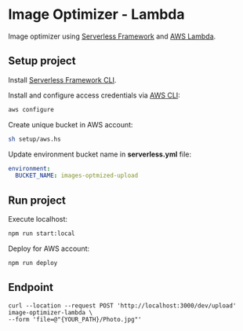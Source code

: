 # Image Optimizer - Lambda

Image optimizer using [Serverless Framework](https://www.serverless.com/) and [AWS Lambda](https://aws.amazon.com/lambda/).

## Setup project 

Install [Serverless Framework CLI](https://www.serverless.com/framework/docs/providers/aws/cli-reference/).

Install and configure access credentials via [AWS CLI](https://docs.aws.amazon.com/cli/latest/userguide/cli-configure-files.html):

```bash
aws configure
```
Create unique bucket in AWS account:

```bash
sh setup/aws.hs
```

Update environment bucket name in **serverless.yml** file:

```yaml
environment:
  BUCKET_NAME: images-optmized-upload
```
## Run project

Execute localhost:

```bash
npm run start:local
```

Deploy for AWS account:

```bash
npm run deploy 
```

## Endpoint

```curl
curl --location --request POST 'http://localhost:3000/dev/upload' image-optimizer-lambda \
--form 'file=@"{YOUR_PATH}/Photo.jpg"'
```
